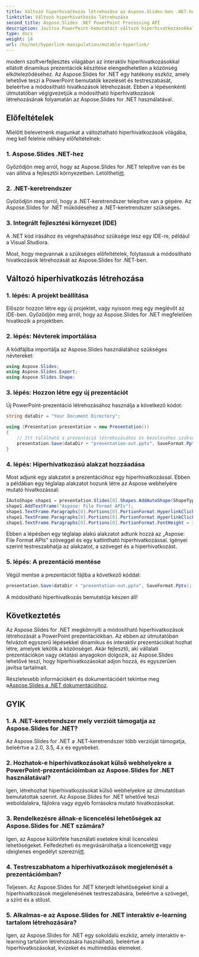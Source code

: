 ```yaml
---
title: Változó hiperhivatkozás létrehozása az Aspose.Slides-ben .NET-hez
linktitle: Változó hiperhivatkozás létrehozása
second_title: Aspose.Slides .NET PowerPoint Processing API
description: Javítsa PowerPoint-bemutatóit változó hiperhivatkozásokkal az Aspose.Slides for .NET használatával. Vonja be közönségét, mint még soha!
type: docs
weight: 14
url: /hu/net/hyperlink-manipulation/mutable-hyperlink/
---
```


modern szoftverfejlesztés világában az interaktív hiperhivatkozásokkal ellátott dinamikus prezentációk készítése elengedhetetlen a közönség elköteleződéséhez. Az Aspose.Slides for .NET egy hatékony eszköz, amely lehetővé teszi a PowerPoint bemutatók kezelését és testreszabását, beleértve a módosítható hivatkozások létrehozását. Ebben a lépésenkénti útmutatóban végigvezetjük a módosítható hiperhivatkozások létrehozásának folyamatán az Aspose.Slides for .NET használatával. 

## Előfeltételek

Mielőtt belevetnénk magunkat a változtatható hiperhivatkozások világába, meg kell felelnie néhány előfeltételnek:

### 1. Aspose.Slides .NET-hez
 Győződjön meg arról, hogy az Aspose.Slides for .NET telepítve van és be van állítva a fejlesztői környezetben. Letöltheti[itt](https://releases.aspose.com/slides/net/).

### 2. .NET-keretrendszer
Győződjön meg arról, hogy a .NET-keretrendszer telepítve van a gépére. Az Aspose.Slides for .NET működéséhez a .NET-keretrendszer szükséges.

### 3. Integrált fejlesztési környezet (IDE)
A .NET kód írásához és végrehajtásához szüksége lesz egy IDE-re, például a Visual Studiora.

Most, hogy megvannak a szükséges előfeltételek, folytassuk a módosítható hivatkozások létrehozását az Aspose.Slides for .NET-ben.

## Változó hiperhivatkozás létrehozása

### 1. lépés: A projekt beállítása
Először hozzon létre egy új projektet, vagy nyisson meg egy meglévőt az IDE-ben. Győződjön meg arról, hogy az Aspose.Slides for .NET megfelelően hivatkozik a projektben.

### 2. lépés: Névterek importálása
A kódfájlba importálja az Aspose.Slides használatához szükséges névtereket:

```csharp
using Aspose.Slides;
using Aspose.Slides.Export;
using Aspose.Slides.Shape;
```

### 3. lépés: Hozzon létre egy új prezentációt
Új PowerPoint-prezentáció létrehozásához használja a következő kódot:

```csharp
string dataDir = "Your Document Directory";

using (Presentation presentation = new Presentation())
{
    // Itt található a prezentáció létrehozásához és kezeléséhez szükséges kód
    presentation.Save(dataDir + "presentation-out.pptx", SaveFormat.Pptx);
}
```

### 4. lépés: Hiperhivatkozású alakzat hozzáadása
Most adjunk egy alakzatot a prezentációhoz egy hiperhivatkozással. Ebben a példában egy téglalap alakzatot hozunk létre az Aspose webhelyére mutató hivatkozással:

```csharp
IAutoShape shape1 = presentation.Slides[0].Shapes.AddAutoShape(ShapeType.Rectangle, 100, 100, 600, 50, false);
shape1.AddTextFrame("Aspose: File Format APIs");
shape1.TextFrame.Paragraphs[0].Portions[0].PortionFormat.HyperlinkClick = new Hyperlink("https://www.aspose.com/");
shape1.TextFrame.Paragraphs[0].Portions[0].PortionFormat.HyperlinkClick.Tooltip = "More than 70% Fortune 100 companies trust Aspose APIs";
shape1.TextFrame.Paragraphs[0].Portions[0].PortionFormat.FontHeight = 32;
```

Ebben a lépésben egy téglalap alakú alakzatot adtunk hozzá az „Aspose: File Format APIs” szöveggel és egy kattintható hiperhivatkozással. Igényei szerint testreszabhatja az alakzatot, a szöveget és a hiperhivatkozást.

### 5. lépés: A prezentáció mentése
Végül mentse a prezentációt fájlba a következő kóddal:

```csharp
presentation.Save(dataDir + "presentation-out.pptx", SaveFormat.Pptx);
```

A módosítható hiperhivatkozás bemutatója készen áll!

## Következtetés

Az Aspose.Slides for .NET megkönnyíti a módosítható hiperhivatkozások létrehozását a PowerPoint prezentációkban. Az ebben az útmutatóban felvázolt egyszerű lépésekkel dinamikus és interaktív prezentációkat hozhat létre, amelyek lekötik a közönséget. Akár fejlesztő, aki vállalati prezentációkon vagy oktatási anyagokon dolgozik, az Aspose.Slides lehetővé teszi, hogy hiperhivatkozásokat adjon hozzá, és egyszerűen javítsa tartalmait.

 Részletesebb információkért és dokumentációért tekintse meg a[Aspose.Slides a .NET dokumentációhoz](https://reference.aspose.com/slides/net/).

## GYIK

### 1. A .NET-keretrendszer mely verzióit támogatja az Aspose.Slides for .NET?
Az Aspose.Slides for .NET a .NET-keretrendszer több verzióját támogatja, beleértve a 2.0, 3.5, 4.x és egyebeket.

### 2. Hozhatok-e hiperhivatkozásokat külső webhelyekre a PowerPoint-prezentációimban az Aspose.Slides for .NET használatával?
Igen, létrehozhat hiperhivatkozásokat külső webhelyekre az útmutatóban bemutatottak szerint. Az Aspose.Slides for .NET lehetővé teszi weboldalakra, fájlokra vagy egyéb forrásokra mutató hivatkozásokat.

### 3. Rendelkezésre állnak-e licencelési lehetőségek az Aspose.Slides for .NET számára?
 Igen, az Aspose különféle használati esetekre kínál licencelési lehetőségeket. Felfedezheti és megvásárolhatja a licenceket[itt](https://purchase.aspose.com/buy) vagy ideiglenes engedélyt szerezni[itt](https://purchase.aspose.com/temporary-license/).

### 4. Testreszabhatom a hiperhivatkozások megjelenését a prezentációmban?
Teljesen. Az Aspose.Slides for .NET kiterjedt lehetőségeket kínál a hiperhivatkozások megjelenésének testreszabására, beleértve a szöveget, a színt és a stílust.

### 5. Alkalmas-e az Aspose.Slides for .NET interaktív e-learning tartalom létrehozására?
Igen, az Aspose.Slides for .NET egy sokoldalú eszköz, amely interaktív e-learning tartalom létrehozására használható, beleértve a hiperhivatkozásokat, kvízeket és multimédiás elemeket.